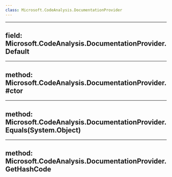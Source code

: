 ```yaml
---
class: Microsoft.CodeAnalysis.DocumentationProvider
---
```


---
field: Microsoft.CodeAnalysis.DocumentationProvider.Default
---

---
method: Microsoft.CodeAnalysis.DocumentationProvider.#ctor
---

---
method: Microsoft.CodeAnalysis.DocumentationProvider.Equals(System.Object)
---

---
method: Microsoft.CodeAnalysis.DocumentationProvider.GetHashCode
---


